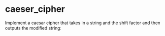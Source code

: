 # caeser_cipher
 Implement a caesar cipher that takes in a string and the shift factor and then outputs the modified string:
